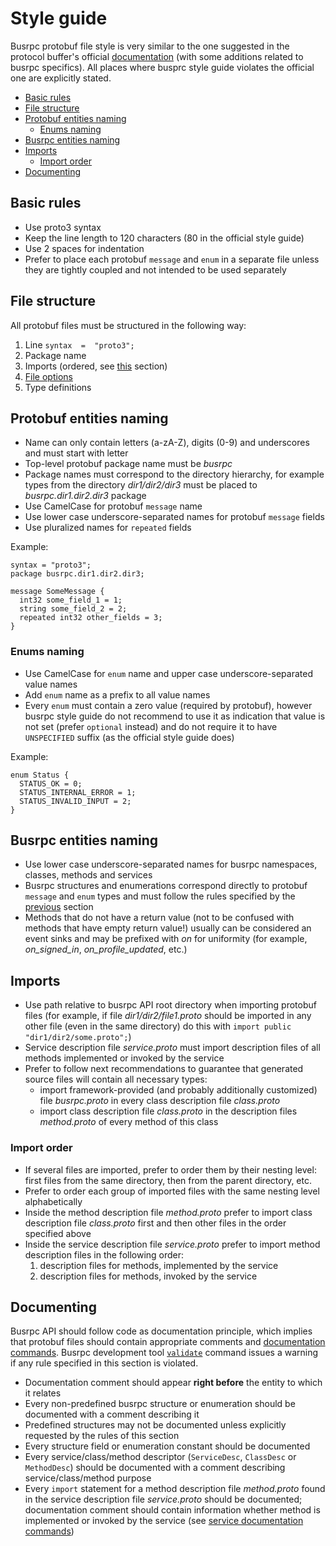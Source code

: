 # Style guide

Busrpc protobuf file style is very similar to the one suggested in the protocol buffer's official [documentation](https://developers.google.com/protocol-buffers/docs/style) (with some additions related to busrpc specifics). All places where busprc style guide violates the official one are explicitly stated.

* [Basic rules](#basic-rules)
* [File structure](#file-structure)
* [Protobuf entities naming](#protobuf-entities-naming)
  * [Enums naming](#enums-naming)
* [Busrpc entities naming](#busrpc-entities-naming)
* [Imports](#imports)
  * [Import order](#import-order)
* [Documenting](#documenting)

## Basic rules

* Use proto3 syntax
* Keep the line length to 120 characters (80 in the official style guide)
* Use 2 spaces for indentation
* Prefer to place each protobuf `message` and `enum` in a separate file unless they are tightly coupled and not intended to be used separately

## File structure

All protobuf files must be structured in the following way:
1. Line `syntax  =  "proto3";`
2. Package name
3. Imports (ordered, see [this](#imports) section)
4. [File options](https://developers.google.com/protocol-buffers/docs/proto3#options)
5. Type definitions

## Protobuf entities naming

* Name can only contain letters (a-zA-Z), digits (0-9) and underscores and must start with letter
* Top-level protobuf package name must be *busrpc*
* Package names must correspond to the directory hierarchy, for example types from the directory *dir1/dir2/dir3* must be placed to *busrpc.dir1.dir2.dir3* package
* Use CamelCase for protobuf `message` name
* Use lower case underscore-separated names for protobuf `message` fields
* Use pluralized names for `repeated` fields

Example:
```
syntax = "proto3";
package busrpc.dir1.dir2.dir3;

message SomeMessage {
  int32 some_field_1 = 1;
  string some_field_2 = 2;
  repeated int32 other_fields = 3;
}
```

### Enums naming

* Use CamelCase for `enum` name and upper case underscore-separated value names
* Add `enum` name as a prefix to all value names
* Every `enum` must contain a zero value (required by protobuf), however busrpc style guide do not recommend to use it as indication that value is not set (prefer `optional` instead) and do not require it to have `UNSPECIFIED` suffix (as the official style guide does)

Example:
```
enum Status {
  STATUS_OK = 0;
  STATUS_INTERNAL_ERROR = 1;
  STATUS_INVALID_INPUT = 2;
}
```

## Busrpc entities naming

* Use lower case underscore-separated names for busrpc namespaces, classes, methods and services
* Busrpc structures and enumerations correspond directly to protobuf `message` and `enum` types and must follow the rules specified by the [previous](#protobuf-entities-naming) section
* Methods that do not have a return value (not to be confused with methods that have empty return value!) usually can be considered an event sinks and may be prefixed with *on* for uniformity (for example, *on_signed_in*, *on_profile_updated*, etc.)

## Imports

* Use path relative to busrpc API root directory when importing protobuf files (for example, if file *dir1/dir2/file1.proto* should be imported in any other file (even in the same directory) do this with `import public "dir1/dir2/some.proto";`)
* Service description file *service.proto* must import description files of all methods implemented or invoked by the service
* Prefer to follow next recommendations to guarantee that generated source files will contain all necessary types:
  * import framework-provided (and probably additionally customized) file *busrpc.proto* in every class description file *class.proto*
  * import class description file *class.proto* in the description files *method.proto* of every method of this class

### Import order

* If several files are imported, prefer to order them by their nesting level: first files from the same directory, then from the parent directory, etc.
* Prefer to order each group of imported files with the same nesting level alphabetically
* Inside the method description file *method.proto* prefer to import class description file *class.proto* first and then other files in the order specified above
* Inside the service description file *service.proto* prefer to import method description files in the following order:
  1. description files for methods, implemented by the service
  2. description files for methods, invoked by the service

## Documenting

Busrpc API should follow code as documentation principle, which implies that protobuf files should contain appropriate comments and [documentation commands](./busrpc.md#documentation-commands). Busrpc development tool [`validate`]() command issues a warning if any rule specified in this section is violated.

* Documentation comment should appear **right before** the entity to which it relates
* Every non-predefined busrpc structure or enumeration should be documented with a comment describing it
* Predefined structures may not be documented unless explicitly requested by the rules of this section
* Every structure field or enumeration constant should be documented
* Every service/class/method descriptor (`ServiceDesc`, `ClassDesc` or `MethodDesc`) should be documented with a comment describing service/class/method purpose
* Every `import` statement for a method description file *method.proto* found in the service description file *service.proto* should be documented; documentation comment should contain information whether method is implemented or invoked by the service (see [service documentation commands](./busrpc.md#service-documentation-commands))
